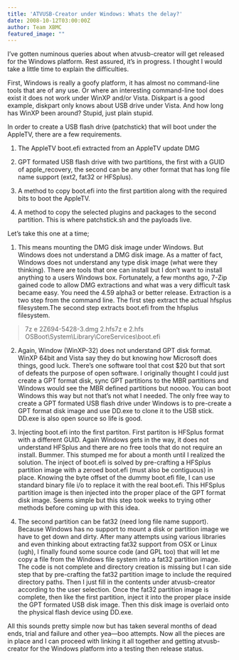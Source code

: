 ```yaml
---
title: 'ATVUSB-Creator under Windows: Whats the delay?'
date: 2008-10-12T03:00:00Z
author: Team XBMC
featured_image: ""
---
```

I’ve gotten numinous queries about when atvusb-creator will get released for the Windows platform. Rest assured, it’s in progress. I thought I would take a little time to explain the difficulties.

 First, Windows is really a goofy platform, it has almost no command-line tools that are of any use. Or where an interesting command-line tool does exist it does not work under WinXP and/or Vista. Diskpart is a good example, diskpart only knows about USB drive under Vista. And how long has WinXP been around? Stupid, just plain stupid.

 In order to create a USB flash drive (patchstick) that will boot under the AppleTV, there are a few requirements.

 1) The AppleTV boot.efi extracted from an AppleTV update DMG

 2) GPT formated USB flash drive with two partitions, the first with a GUID of apple\_recovery, the second can be any other format that has long file name support (ext2, fat32 or HFSplus).

 3) A method to copy boot.efi into the first partition along with the required bits to boot the AppleTV.

 4) A method to copy the selected plugins and packages to the second partition. This is where patchstick.sh and the payloads live.

 Let’s take this one at a time;

 1) This means mounting the DMG disk image under Windows. But Windows does not understand a DMG disk image. As a matter of fact, Windows does not understand any type disk image (what were they thinking). There are tools that one can install but I don’t want to install anything to a users Windows box. Fortunately, a few months ago, 7-Zip gained code to allow DMG extractions and what was a very difficult task became easy. You need the 4.59 alpha3 or better release. Extraction is a two step from the command line. The first step extract the actual hfsplus filesystem.The second step extracts boot.efi from the hfsplus filesystem.

 
> 7z e 2Z694-5428-3.dmg 2.hfs7z e 2.hfs OSBoot\System\Library\CoreServices\boot.efi  

 2) Again, Window (WinXP-32) does not understand GPT disk format. WinXP 64bit and Vista say they do but knowing how Microsoft does things, good luck. There’s one software tool that cost $20 but that sort of defeats the purpose of open software. I originally thought I could just create a GPT format disk, sync GPT partitions to the MBR partitions and Windows would see the MBR defined partitions but noooo. You can boot Windows this way but not that’s not what I needed. The only free way to create a GPT formated USB flash drive under Windows is to pre-create a GPT format disk image and use DD.exe to clone it to the USB stick. DD.exe is also open source so life is good.

 3) Injecting boot.efi into the first partiton. First partiton is HFSplus format with a different GUID. Again Windows gets in the way, it does not understand HFSplus and there are no free tools that do not require an install. Bummer. This stumped me for about a month until I realized the solution. The inject of boot.efi is solved by pre-crafting a HFSplus partition image with a zeroed boot.efi (must also be contiguous) in place. Knowing the byte offset of the dummy boot.efi file, I can use standard binary file i/o to replace it with the real boot.efi. This HFSplus partition image is then injected into the proper place of the GPT format disk image. Seems simple but this step took weeks to trying other methods before coming up with this idea.

 4) The second partition can be fat32 (need long file name support). Because Windows has no support to mount a disk or partition image we have to get down and dirty. After many attempts using various libraries and even thinking about extracting fat32 support from OSX or Linux (ugh), I finally found some source code (and GPL too) that will let me copy a file from the Windows file system into a fat32 partition image. The code is not complete and directory creation is missing but I can side step that by pre-crafting the fat32 partition image to include the required directory paths. Then I just fill in the contents under atvusb-creator according to the user selection. Once the fat32 partition image is complete, then like the first partition, inject it into the proper place inside the GPT formated USB disk image. Then this disk image is overlaid onto the physical flash device using DD.exe.

 All this sounds pretty simple now but has taken several months of dead ends, trial and failure and other yea—boo attempts. Now all the pieces are in place and I can proceed with linking it all together and getting atvusb-creator for the Windows platform into a testing then release status.

 